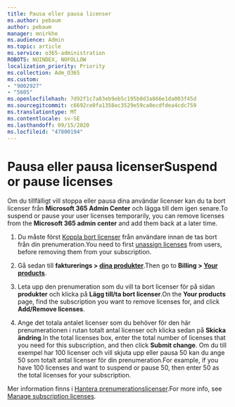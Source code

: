 ```yaml
---
title: Pausa eller pausa licenser
ms.author: pebaum
author: pebaum
manager: mnirkhe
ms.audience: Admin
ms.topic: article
ms.service: o365-administration
ROBOTS: NOINDEX, NOFOLLOW
localization_priority: Priority
ms.collection: Adm_O365
ms.custom:
- "9002927"
- "5605"
ms.openlocfilehash: 7d92f1c7a03eb9eb5c195b0d3a866e1da003f45d
ms.sourcegitcommit: c6692ce0fa1358ec3529e59ca0ecdfdea4cdc759
ms.translationtype: MT
ms.contentlocale: sv-SE
ms.lasthandoff: 09/15/2020
ms.locfileid: "47800194"
---
```

# <a name="suspend-or-pause-licenses"></a><span data-ttu-id="88076-102">Pausa eller pausa licenser</span><span class="sxs-lookup"><span data-stu-id="88076-102">Suspend or pause licenses</span></span>

<span data-ttu-id="88076-103">Om du tillfälligt vill stoppa eller pausa dina användar licenser kan du ta bort licenser från **Microsoft 365 Admin Center** och lägga till dem igen senare.</span><span class="sxs-lookup"><span data-stu-id="88076-103">To suspend or pause your user licenses temporarily, you can remove licenses from the **Microsoft 365 admin center** and add them back at a later time.</span></span>

1. <span data-ttu-id="88076-104">Du måste först [Koppla bort licenser](https://docs.microsoft.com/microsoft-365/admin/manage/remove-licenses-from-users?view=o365-worldwide) från användare innan de tas bort från din prenumeration.</span><span class="sxs-lookup"><span data-stu-id="88076-104">You need to first [unassign licenses](https://docs.microsoft.com/microsoft-365/admin/manage/remove-licenses-from-users?view=o365-worldwide) from users, before removing them from your subscription.</span></span>

2. <span data-ttu-id="88076-105">Gå sedan till **fakturerings > [dina produkter](https://go.microsoft.com/fwlink/p/?linkid=842054)**.</span><span class="sxs-lookup"><span data-stu-id="88076-105">Then go to **Billing > [Your products](https://go.microsoft.com/fwlink/p/?linkid=842054)**.</span></span>

3. <span data-ttu-id="88076-106">Leta upp den prenumeration som du vill ta bort licenser för på sidan **produkter** och klicka på **Lägg till/ta bort licenser**.</span><span class="sxs-lookup"><span data-stu-id="88076-106">On the **Your products** page, find the subscription you want to remove licenses for, and click **Add/Remove licenses**.</span></span>

4. <span data-ttu-id="88076-107">Ange det totala antalet licenser som du behöver för den här prenumerationen i rutan totalt antal licenser och klicka sedan på **Skicka ändring**.</span><span class="sxs-lookup"><span data-stu-id="88076-107">In the total licenses box, enter the total number of licenses that you need for this subscription, and then click **Submit change**.</span></span> <span data-ttu-id="88076-108">Om du till exempel har 100 licenser och vill skjuta upp eller pausa 50 kan du ange 50 som totalt antal licenser för din prenumeration.</span><span class="sxs-lookup"><span data-stu-id="88076-108">For example, if you have 100 licenses and want to suspend or pause 50, then enter 50 as the total licenses for your subscription.</span></span>

<span data-ttu-id="88076-109">Mer information finns i [Hantera prenumerationslicenser](https://docs.microsoft.com/microsoft-365/commerce/licenses/buy-licenses?view=o365-worldwide).</span><span class="sxs-lookup"><span data-stu-id="88076-109">For more info, see [Manage subscription licenses](https://docs.microsoft.com/microsoft-365/commerce/licenses/buy-licenses?view=o365-worldwide).</span></span>
